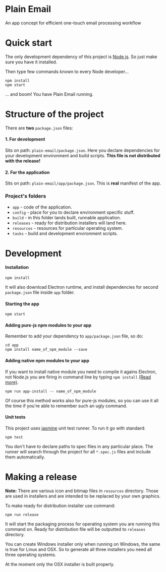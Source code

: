 Plain Email
==============

An app concept for efficient one-touch email processing workflow

# Quick start
The only development dependency of this project is [Node.js](https://nodejs.org). So just make sure you have it installed.

Then type few commands known to every Node developer...

```
npm install
npm start
```

... and boom! You have Plain Email running.

# Structure of the project

There are **two** `package.json` files:  

#### 1. For development
Sits on path: `plain-email/package.json`. Here you declare dependencies for your development environment and build scripts. **This file is not distributed with the release!**

#### 2. For the application
Sits on path: `plain-email/app/package.json`. This is **real** manifest of the app.

### Project's folders

- `app` - code of the application.
- `config` - place for you to declare environment specific stuff.
- `build` - in this folder lands built, runnable application.
- `releases` - ready for distribution installers will land here.
- `resources` - resources for particular operating system.
- `tasks` - build and development environment scripts.


# Development

#### Installation

```
npm install
```
It will also download Electron runtime, and install dependencies for second `package.json` file inside `app` folder.

#### Starting the app

```
npm start
```

#### Adding pure-js npm modules to your app

Remember to add your dependency to `app/package.json` file, so do:

```
cd app
npm install name_of_npm_module --save
```

#### Adding native npm modules to your app

If you want to install native module you need to compile it agains Electron, not Node.js you are firing in command line by typing `npm install` [(Read more)](https://github.com/atom/electron/blob/master/docs/tutorial/using-native-node-modules.md).

```
npm run app-install -- name_of_npm_module
```

Of course this method works also for pure-js modules, so you can use it all the time if you're able to remember such an ugly command.

#### Unit tests

This project uses [jasmine](http://jasmine.github.io/2.0/introduction.html) unit test runner. To run it go with standard:

```
npm test
```

You don't have to declare paths to spec files in any particular place. The runner will search through the project for all `*.spec.js` files and include them automatically.


# Making a release

**Note:** There are various icon and bitmap files in `resources` directory. Those are used in installers and are intended to be replaced by your own graphics.

To make ready for distribution installer use command:

```
npm run release
```

It will start the packaging process for operating system you are running this command on. Ready for distribution file will be outputted to `releases` directory.

You can create Windows installer only when running on Windows, the same is true for Linux and OSX. So to generate all three installers you need all three operating systems.

At the moment only the OSX installer is built properly.